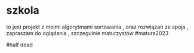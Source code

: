 # szkola
to jest projekt z moimi algorytmami sortowania , oraz rozwiązań ze spoja , zapraszam do oglądania  , szczegulnie maturzystów
#matura2023





















#half dead
